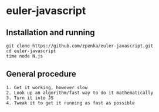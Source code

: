 # euler-javascript

## Installation and running

```
git clone https://github.com/zpenka/euler-javascript.git
cd euler-javascript
time node N.js
```

## General procedure
```
1. Get it working, however slow
2. Look up an algorithm/fast way to do it mathematically
3. Turn it into JS
4. Tweak it to get it running as fast as possible
```
